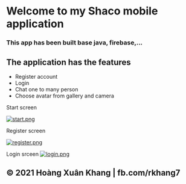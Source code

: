 # Welcome to my Shaco mobile application
### This app has been built base java, firebase,...
## The application has the features

* Register account
* Login
* Chat one to many person
* Choose avatar from gallery and camera

Start screen


[![start.png](https://i.postimg.cc/zfSDxq4R/start.png)](https://postimg.cc/2qyf6Nkz)

Register screen


[![register.png](https://i.postimg.cc/q7TWD4xy/register.png)](https://postimg.cc/Mn9svk4p)

Login srceen
[![login.png](https://i.postimg.cc/L5Jy88pq/login.png)](https://postimg.cc/rRLGhczc)


## © 2021 Hoàng Xuân Khang  | fb.com/rkhang7
